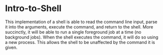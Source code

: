 # Intro-to-Shell
This implementation of a shell is able to read the command line input, parse it into the arguments,  execute the command, and return to the shell. More succinctly, it will be able to run a single foreground job at a time (no background jobs). When the shell executes the command, it will do so using a new process. This allows the shell to be unaffected by the command it is given.
